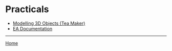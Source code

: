 # Practicals

- [Modelling 3D Objects (Tea Maker)](tea_maker/tea_maker.html)
- [EA Documentation](ea_documentation/ea_documentation.md)


----

[Home](https://rdorville.github.io/digfab)
